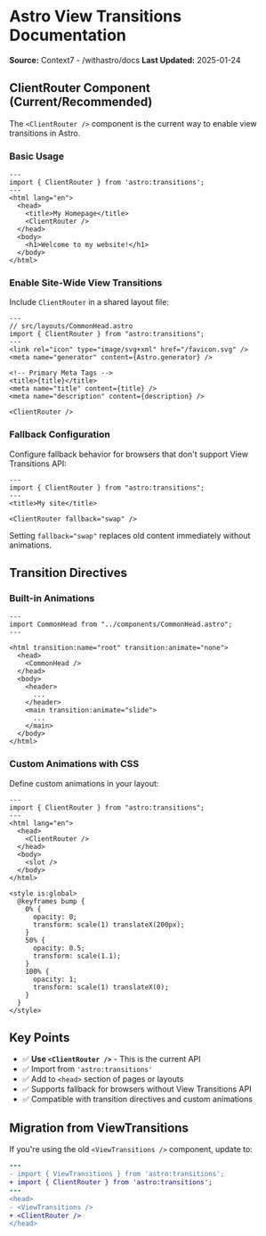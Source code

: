 # Astro View Transitions Documentation

**Source:** Context7 - /withastro/docs
**Last Updated:** 2025-01-24

## ClientRouter Component (Current/Recommended)

The `<ClientRouter />` component is the current way to enable view transitions in Astro.

### Basic Usage

```astro
---
import { ClientRouter } from 'astro:transitions';
---
<html lang="en">
  <head>
    <title>My Homepage</title>
    <ClientRouter />
  </head>
  <body>
    <h1>Welcome to my website!</h1>
  </body>
</html>
```

### Enable Site-Wide View Transitions

Include `ClientRouter` in a shared layout file:

```astro
---
// src/layouts/CommonHead.astro
import { ClientRouter } from "astro:transitions";
---
<link rel="icon" type="image/svg+xml" href="/favicon.svg" />
<meta name="generator" content={Astro.generator} />

<!-- Primary Meta Tags -->
<title>{title}</title>
<meta name="title" content={title} />
<meta name="description" content={description} />

<ClientRouter />
```

### Fallback Configuration

Configure fallback behavior for browsers that don't support View Transitions API:

```astro
---
import { ClientRouter } from "astro:transitions";
---
<title>My site</title>

<ClientRouter fallback="swap" />
```

Setting `fallback="swap"` replaces old content immediately without animations.

## Transition Directives

### Built-in Animations

```astro
---
import CommonHead from "../components/CommonHead.astro";
---

<html transition:name="root" transition:animate="none">
  <head>
    <CommonHead />
  </head>
  <body>
    <header>
      ...
    </header>
    <main transition:animate="slide">
      ...
    </main>
  </body>
</html>
```

### Custom Animations with CSS

Define custom animations in your layout:

```astro
---
import { ClientRouter } from "astro:transitions";
---
<html lang="en">
  <head>
    <ClientRouter />
  </head>
  <body>
    <slot />
  </body>
</html>

<style is:global>
  @keyframes bump {
    0% {
      opacity: 0;
      transform: scale(1) translateX(200px);
    }
    50% {
      opacity: 0.5;
      transform: scale(1.1);
    }
    100% {
      opacity: 1;
      transform: scale(1) translateX(0);
    }
  }
</style>
```

## Key Points

- ✅ **Use `<ClientRouter />`** - This is the current API
- ✅ Import from `'astro:transitions'`
- ✅ Add to `<head>` section of pages or layouts
- ✅ Supports fallback for browsers without View Transitions API
- ✅ Compatible with transition directives and custom animations

## Migration from ViewTransitions

If you're using the old `<ViewTransitions />` component, update to:

```diff
---
- import { ViewTransitions } from 'astro:transitions';
+ import { ClientRouter } from 'astro:transitions';
---
<head>
- <ViewTransitions />
+ <ClientRouter />
</head>
```
